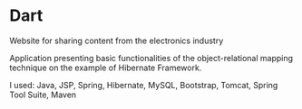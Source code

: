 # Dart
Website for sharing content from the electronics industry

Application presenting basic functionalities of the object-relational mapping technique on the example of Hibernate Framework.

I used: Java, JSP, Spring, Hibernate, MySQL, Bootstrap, Tomcat, Spring Tool Suite, Maven
